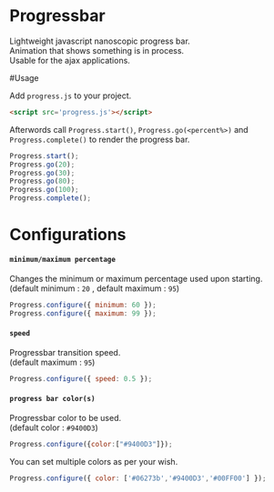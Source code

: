 # Progressbar
Lightweight javascript nanoscopic progress bar.</br>
Animation that shows something is in process.</br>
Usable for the ajax applications.</br>

#Usage

Add `progress.js` to your project.

```html
<script src='progress.js'></script>
```


Afterwords call `Progress.start()`, `Progress.go(<percent%>)` and `Progress.complete()`  to render the progress bar.

~~~ js
Progress.start();
Progress.go(20);
Progress.go(30);
Progress.go(80);
Progress.go(100);
Progress.complete();
~~~

# Configurations

#### `minimum/maximum percentage`
Changes the minimum or maximum percentage used upon starting.</br> 
(default minimum : `20` , default maximum : `95`)

~~~ js
Progress.configure({ minimum: 60 });
Progress.configure({ maximum: 99 });
~~~

#### `speed`

Progressbar transition speed.</br>
(default maximum : `95`) 

~~~ js
Progress.configure({ speed: 0.5 });
~~~

#### `progress bar color(s)`
Progressbar color to be used.</br>
(default color : `#9400D3`)

~~~ js
Progress.configure({color:["#9400D3"]});
~~~

You can set multiple colors as per your wish.</br>

~~~ js
Progress.configure({ color: ['#06273b','#9400D3','#00FF00'] });
~~~


